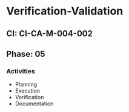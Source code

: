 # Verification-Validation

## CI: CI-CA-M-004-002
## Phase: 05

### Activities
- Planning
- Execution
- Verification
- Documentation
